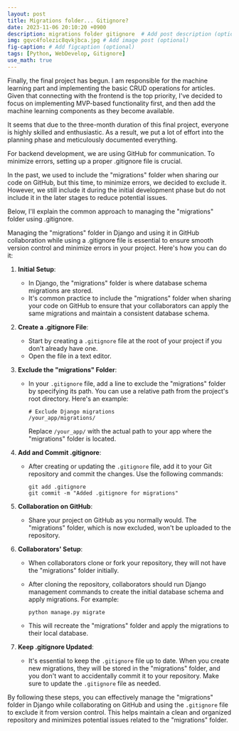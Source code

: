 ```yaml
---
layout: post
title: Migrations folder... Gitignore?
date: 2023-11-06 20:10:20 +0900
description: migrations folder gitignore  # Add post description (optional)
img: gqvc4folezic8qvkjbca.jpg # Add image post (optional)
fig-caption: # Add figcaption (optional)
tags: [Python, WebDevelop, Gitignore]
use_math: true
---
```



Finally, the final project has begun. I am responsible for the machine learning part and implementing the basic CRUD operations for articles. Given that connecting with the frontend is the top priority, I've decided to focus on implementing MVP-based functionality first, and then add the machine learning components as they become available.

It seems that due to the three-month duration of this final project, everyone is highly skilled and enthusiastic. As a result, we put a lot of effort into the planning phase and meticulously documented everything.

For backend development, we are using GitHub for communication. To minimize errors, setting up a proper .gitignore file is crucial.

In the past, we used to include the "migrations" folder when sharing our code on GitHub, but this time, to minimize errors, we decided to exclude it. However, we still include it during the initial development phase but do not include it in the later stages to reduce potential issues.

Below, I'll explain the common approach to managing the "migrations" folder using .gitignore.

Managing the "migrations" folder in Django and using it in GitHub collaboration while using a .gitignore file is essential to ensure smooth version control and minimize errors in your project. Here's how you can do it:

1. **Initial Setup**:

   - In Django, the "migrations" folder is where database schema migrations are stored.
   - It's common practice to include the "migrations" folder when sharing your code on GitHub to ensure that your collaborators can apply the same migrations and maintain a consistent database schema.

2. **Create a .gitignore File**:

   - Start by creating a `.gitignore` file at the root of your project if you don't already have one.
   - Open the file in a text editor.

3. **Exclude the "migrations" Folder**:

   - In your `.gitignore` file, add a line to exclude the "migrations" folder by specifying its path. You can use a relative path from the project's root directory. Here's an example:

     ```plaintext
     # Exclude Django migrations
     /your_app/migrations/
     ```

     Replace `/your_app/` with the actual path to your app where the "migrations" folder is located.

4. **Add and Commit .gitignore**:

   - After creating or updating the `.gitignore` file, add it to your Git repository and commit the changes. Use the following commands:

     ```shell
     git add .gitignore
     git commit -m "Added .gitignore for migrations"
     ```

5. **Collaboration on GitHub**:

   - Share your project on GitHub as you normally would. The "migrations" folder, which is now excluded, won't be uploaded to the repository.

6. **Collaborators' Setup**:

   - When collaborators clone or fork your repository, they will not have the "migrations" folder initially.
   - After cloning the repository, collaborators should run Django management commands to create the initial database schema and apply migrations. For example:

     ```shell
     python manage.py migrate
     ```

   - This will recreate the "migrations" folder and apply the migrations to their local database.

7. **Keep .gitignore Updated**:

   - It's essential to keep the `.gitignore` file up to date. When you create new migrations, they will be stored in the "migrations" folder, and you don't want to accidentally commit it to your repository. Make sure to update the `.gitignore` file as needed.

By following these steps, you can effectively manage the "migrations" folder in Django while collaborating on GitHub and using the `.gitignore` file to exclude it from version control. This helps maintain a clean and organized repository and minimizes potential issues related to the "migrations" folder.